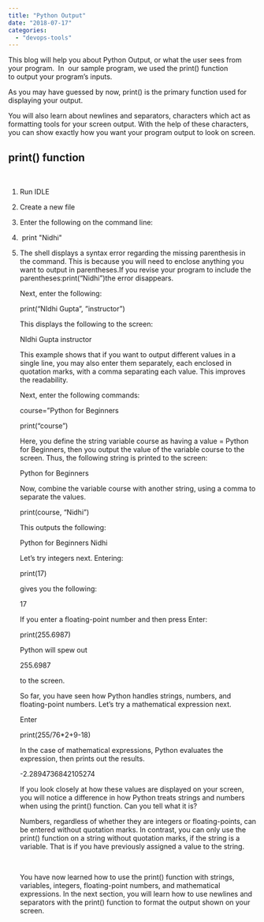 ```yaml
---
title: "Python Output"
date: "2018-07-17"
categories: 
  - "devops-tools"
---
```


This blog will help you about Python Output, or what the user sees from your program.  In  our sample program, we used the print() function to output your program’s inputs.

As you may have guessed by now, print() is the primary function used for displaying your output.

You will also learn about newlines and separators, characters which act as formatting tools for your screen output. With the help of these characters, you can show exactly how you want your program output to look on screen.

## print() function

 

1. Run IDLE
2. Create a new file
3. Enter the following on the command line:
4.  print "Nidhi"
5. The shell displays a syntax error regarding the missing parenthesis in the command. This is because you will need to enclose anything you want to output in parentheses.If you revise your program to include the parentheses:print(“Nidhi”)the error disappears.
    
    Next, enter the following:
    
    print(“NIdhi Gupta”, ”instructor”)
    
    This displays the following to the screen:
    
    NIdhi Gupta instructor
    
    This example shows that if you want to output different values in a single line, you may also enter them separately, each enclosed in quotation marks, with a comma separating each value. This improves the readability.
    
    Next, enter the following commands:
    
    course=”Python for Beginners
    
    print(“course”)
    
    Here, you define the string variable course as having a value = Python for Beginners, then you output the value of the variable course to the screen. Thus, the following string is printed to the screen:
    
    Python for Beginners
    
    Now, combine the variable course with another string, using a comma to separate the values.
    
    print(course, “Nidhi”)
    
    This outputs the following:
    
    Python for Beginners Nidhi
    
    Let’s try integers next. Entering:
    
    print(17)
    
    gives you the following:
    
    17
    
    If you enter a floating-point number and then press Enter:
    
    print(255.6987)
    
    Python will spew out
    
    255.6987
    
    to the screen.
    
    So far, you have seen how Python handles strings, numbers, and floating-point numbers. Let’s try a mathematical expression next.
    
    Enter
    
    print(255/76\*2+9-18)
    
    In the case of mathematical expressions, Python evaluates the expression, then prints out the results.
    
    \-2.2894736842105274
    
    If you look closely at how these values are displayed on your screen, you will notice a difference in how Python treats strings and numbers when using the print() function. Can you tell what it is?
    
    Numbers, regardless of whether they are integers or floating-points, can be entered without quotation marks. In contrast, you can only use the print() function on a string without quotation marks, if the string is a variable. That is if you have previously assigned a value to the string.
    
     
    
    You have now learned how to use the print() function with strings, variables, integers, floating-point numbers, and mathematical expressions. In the next section, you will learn how to use newlines and separators with the print() function to format the output shown on your screen.
